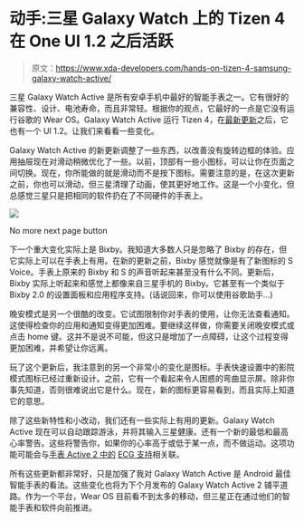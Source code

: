 # 动手:三星 Galaxy Watch 上的 Tizen 4 在 One UI 1.2 之后活跃

> 原文：<https://www.xda-developers.com/hands-on-tizen-4-samsung-galaxy-watch-active/>

三星 Galaxy Watch Active 是所有安卓手机中最好的智能手表之一。它有很好的兼容性、设计、电池寿命，而且非常轻。根据你的观点，它最好的一点是它没有运行谷歌的 Wear OS。Galaxy Watch Active 运行 Tizen 4，在[最新更新](https://www.samsungmobilepress.com/stories/smarter-sportier-snazzier-the-galaxy-watch-actives-latest-updates)之后，它也有一个 UI 1.2。让我们来看看一些变化。

Galaxy Watch Active 的新更新调整了一些东西，以改善没有旋转边框的体验。应用抽屉现在对滑动稍微优化了一些。以前，顶部有一些小图标，可以让你在页面之间切换。现在，你所能做的就是滑动而不是按下图标。需要注意的是，在这次更新之前，你也可以滑动，但三星清理了动画，使其更好地工作。这是一个小变化，但总感觉三星只是把相同的软件扔在了不同硬件的手表上。

 <picture>![](img/fb0ebeb9f7cd47c0c46f4f27c1e607b4.png)</picture> 

No more next page button

下一个重大变化实际上是 Bixby。我知道大多数人只是忽略了 Bixby 的存在，但它实际上可以在手表上有用。在新的更新之前，Bixby 感觉就像是有了新图标的 S Voice。手表上原来的 Bixby 和 S 的声音听起来甚至没有什么不同。更新后，Bixby 实际上听起来和感觉上都像来自三星手机的 Bixby。它甚至有一个类似于 Bixby 2.0 的设置面板和应用程序支持。(话说回来，你可以使用谷歌助手...)

晚安模式是另一个很酷的改变。它试图限制你对手表的使用，让你无法查看通知。这使得检查你的应用和通知变得更加困难。要继续这样做，你需要关闭晚安模式或点击 home 键。这并不是说不可能，但这只是增加了一点障碍，让这个过程变得更加困难，并希望让你远离。

玩了这个更新后，我注意到的另一个非常小的变化是图标。手表快速设置中的影院模式图标已经过重新设计。之前，它有一个看起来令人困惑的弯曲显示屏。除非你事先知道，否则很难说出它是什么。现在，新的图标更容易看到，而且实际上知道它的意思。

除了这些新特性和小改动，我们还有一些实际上有用的更新。Galaxy Watch Active 现在可以自动跟踪游泳，并将其输入三星健康。还有一个新的最低和最高心率警告。这些将警告你，如果你的心率高于或低于某一点，而不做运动。这项功能可能会与[手表 Active 2 中的](https://www.xda-developers.com/samsung-galaxy-watch-active-2-pictures-show-no-rotating-bezel/) [ECG 支持](https://www.xda-developers.com/samsungs-galaxy-watch-active-2-ecg-support/)相关联。

所有这些更新都非常好，只是加强了我对 Galaxy Watch Active 是 Android 最佳智能手表的看法。这些变化也将为下个月发布的 Galaxy Watch Active 2 铺平道路。作为一个平台，Wear OS 目前看不到太多的移动，但三星正在通过他们的智能手表和软件向前推进。
